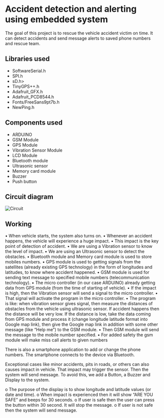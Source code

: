 # Accident detection and alerting using embedded system

The goal of this project is to rescue the vehicle accident victim on time.
It can detect accidents and send message alerts to saved phone numbers and rescue team.

## Libraries used

  - SoftwareSerial.h
  - SPI.h
  - sD.h>
  - TinyGPS++.h
  - Adafruit_GFX.h
  - Adafruit_PCD8544.h
  - Fonts/FreeSans9pt7b.h
  - NewPing.h

## Components used

  - ARDUINO 
  - GSM Module 
  - GPS Module 
  - Vibration Sensor Module 
  - LCD Module
  - Bluetooth module
  - Ultrasonic sensor
  - Memory card module
  - Buzzer
  - Push button
  
## Circuit diagram

![Circuit](https://github.com/enigmaboo/Accident-detection-and-alerting-using-embedded-system/circuit/CIRCUIT.png?raw=true)
  
## Working

•	When vehicle starts, the system also turns on.
•	Whenever an accident happens, the vehicle will experience a huge impact.
•	This impact is the key point of detection of accident.
•	We are using a Vibration sensor to know the level of impact.
•	We are using an Ultrasonic sensor to detect the obstacles.
•	Bluetooth module and Memory card module is used to store mobiles numbers.
•	GPS module is used to getting signals from the satellites (already existing GPS technology) in the form of longitudes and latitudes, to know where accident happened.
•	GSM module is used for sending text message to specified mobile numbers (telecommunication technology).
•	The micro controller (in our case ARDUINO) already getting data from GPS module (from the time of starting of vehicle).
•	If the impact is high, then the Vibration sensor will send a signal to the micro controller.
•	That signal will activate the program in the micro controller.
•	The program is like: when vibration sensor gives signal, then measure the distances of obstacles from the vehicle using ultrasonic sensor. If accident happens then the distance will be very low. If the distance is low, take the data coming from GPS module and process it (change longitude latitude format into Google map link), then give the Google map link in addition with some other message (like “Help me”) to the GSM module.
•	Then GSM module will send the message to the mobile number specified.
•	For added safety the gsm module will make miss call alerts to given numbers


There is also a smartphone application to add or change the phone numbers. The smartphone connects to the device via Bluetooth. 


Exceptional cases like minor accidents, pits in roads, or others can also causes impact in vehicle. That impact may trigger the sensor. Then the system will send message. To avoid this, we add a Button, a Buzzer and Display to the system.

o	The purpose of the display is to show longitude and latitude values (or date and time). 
o	When impact is experienced then it will show “ARE YOU SAFE” and beeps for 30 seconds.
o	If user is safe then the user can press the button within 30 second. It will stop the message.
o	If user is not safe then the system will send message.
